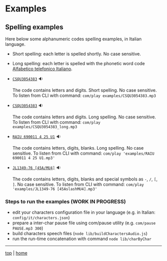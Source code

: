# Examples

## Spelling examples 

Here below some alphanumeric codes spelling examples, in Italian language.

- Short spelling: each letter is spelled shortly. No case sensitive.
- Long spelling: each letter is spelled with the phonetic word code 
[Alfabetico telefonico Italiano](https://it.wikipedia.org/wiki/Alfabeto_telefonico_italiano). 


- [`CSQU3054383`](CSQU3054383.mp3) 🔉

  The code contains letters and digits. 
  Short spelling. 
  No case sensitive.
  To listen from CLI with command: `com/play examples/CSQU3054383.mp3`

- [`CSQU3054383`](CSQU3054383_long.mp3) 🔉

  The code contains letters and digits. 
  Long spelling. 
  No case sensitive.
  To listen from CLI with command: `com/play examples/CSQU3054383_long.mp3`

- [`RAIU 690011 4 25 U1`](RAIU%20690011%204%2025%20U1.mp3) 🔉
 
  The code contains letters, digits, blanks. 
  Long spelling.
  No case sensitive.
  To listen from CLI with command: `com/play 'examples/RAIU 690011 4 25 U1.mp3'`

- [`JL1349-76 [45A/MU4]`](JL1349-76%20%5B45AslashMU4%5D.mp3) 🔉
 
  The code contains letters, digits, blanks and special symbols as `-`, `/`, `[`, `]`. 
  No case sensitive.
  To listen from CLI with command: `com/play 'examples/JL1349-76 [45AslashMU4].mp3'`

### Steps to run the examples (WORK IN PROGRESS)

- edit your characters configuration file in your language (e.g. in Italian: `config/it/characters.json`)
- prepare a inter-char pause file using com/pause utility (e.g. `com/pause PAUSE.mp3 300`)
- build characters speech files (`node lib/buildCharactersAudio.js`)
- run the run-time concatenation with command `node lib/charByChar`

---

[top](#) | [home](../README.md)
